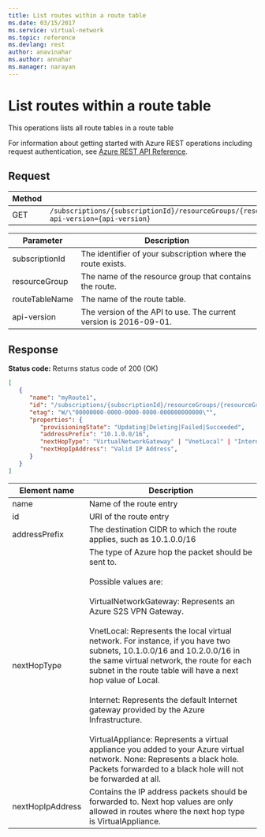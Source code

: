```yaml
---
title: List routes within a route table
ms.date: 03/15/2017
ms.service: virtual-network
ms.topic: reference
ms.devlang: rest
author: anavinahar 
ms.author: annahar 
ms.manager: narayan
---
```

# List routes within a route table

This operations lists all route tables in a route table

For information about getting started with Azure REST operations including request authentication, see [Azure REST API Reference](../../index.md).

## Request  

|Method|Request URI|  
|------------|-----------------|  
|GET|`/subscriptions/{subscriptionId}/resourceGroups/{resourceGroup}/providers/Microsoft.Network/routeTables/{routeTableName}/routes?api-version={api-version}`|  
  
| Parameter | Description |
| --------- | ----------- |
| subscriptionId | The identifier of your subscription where the route exists. |
| resourceGroup | The name of the resource group that contains the route. |
| routeTableName | The name of the route table. |
| api-version | The version of the API to use. The current version is 2016-09-01. | 

## Response  
 **Status code:** Returns status code of 200 (OK)  
  
```json  
[   
   {  
      "name": "myRoute1",  
      "id": "/subscriptions/{subscriptionId}/resourceGroups/{resourceGroupName}/providers/Microsoft.Network/routeTables/myRouteTable/routes/myRoute1",  
      "etag": "W/\"00000000-0000-0000-0000-000000000000\"",  
      "properties": {   
         "provisioningState": "Updating|Deleting|Failed|Succeeded",  
         "addressPrefix": "10.1.0.0/16",  
         "nextHopType": "VirtualNetworkGateway" | "VnetLocal" | "Internet" | "VirtualAppliance" | "None",  
         "nextHopIpAddress": "Valid IP Address",  
      }  
   }  
]  
```  
  
|Element name|Description|  
|------------------|-----------------|  
|name|Name of the route entry|  
|id|URI of the route entry|  
|addressPrefix|The destination CIDR to which the route applies, such as 10.1.0.0/16|  
|nextHopType|The type of Azure hop the packet should be sent to.<br /><br /> Possible values are:<br /><br /> VirtualNetworkGateway: Represents an Azure S2S VPN Gateway.<br /><br /> VnetLocal: Represents the local virtual network. For instance, if you have two subnets, 10.1.0.0/16 and 10.2.0.0/16 in the same virtual network, the route for each subnet in the route table will have a next hop value of Local.<br /><br /> Internet: Represents the default Internet gateway provided by the Azure Infrastructure.<br /><br /> VirtualAppliance: Represents a virtual appliance you added to your Azure virtual network. None: Represents a black hole. Packets forwarded to a black hole will not be forwarded at all.|  
|nextHopIpAddress|Contains the IP address packets should be forwarded to. Next hop values are only allowed in routes where the next hop type is VirtualAppliance.|
